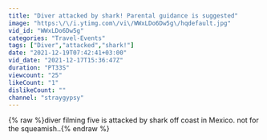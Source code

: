 ```yaml
---
title: "Diver attacked by shark! Parental guidance is suggested"
image: "https:\/\/i.ytimg.com\/vi\/WWxLDo6Dw5g\/hqdefault.jpg"
vid_id: "WWxLDo6Dw5g"
categories: "Travel-Events"
tags: ["Diver","attacked","shark!"]
date: "2021-12-19T07:42:41+03:00"
vid_date: "2021-12-17T15:36:47Z"
duration: "PT33S"
viewcount: "25"
likeCount: "1"
dislikeCount: ""
channel: "straygypsy"
---
```

{% raw %}diver filming five is attacked by shark off coast in Mexico. not for the squeamish..{% endraw %}

